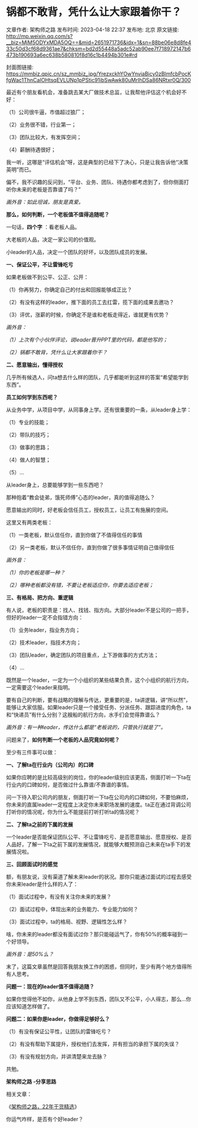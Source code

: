 # 锅都不敢背，凭什么让大家跟着你干？

文章作者: 架构师之路
发布时间: 2023-04-18 22:37
发布地: 北京
原文链接: http://mp.weixin.qq.com/s?__biz=MjM5ODYxMDA5OQ==&mid=2651971736&idx=1&sn=88be06e8d8fe433c50d3cf68d9361ae7&chksm=bd2d55448a5adc52ab90ee7f718972147b6473b190693a6ec638b580810f8d16c1b4494b301e#rd

封面图链接: https://mmbiz.qpic.cn/sz_mmbiz_jpg/YrezxckhYOwYnviaBicy0zBlmfcbPocKfgWac1ThnCaIOHtsqEVLUNp1pPStic91ibSwAwk80uMrIhDSa86NRtxr0Q/300

最近有个朋友看机会，准备跳去某大厂做技术总监，让我帮他评估这个机会好不好：  

（1）公司很牛逼，市值超过狼厂；

（2）业务很不错，行业第一；

（3）团队比较大，有发挥空间；

（4）薪酬待遇很好；

我一听，这哪是“评估机会”呀，这是典型的已经下了决心，只是让我告诉他“决策英明”而已。

偏不，我不识趣的反问到，“平台、业务、团队、待遇你都考虑到了，但你侧面打听你未来的老板是否靠谱了吗？”

 _画外音：如此坦诚，朋友是真爱。_

**那么，如何判断，一个老板值不值得追随呢？**

一句话，**四个字** ：看老板人品。

大老板的人品，决定一家公司的价值观。

小leader的人品，决定一个团队的好坏，以及团队成员的发展。

**一、保证公平，不让雷锋吃亏**

如果老板做不到公平、公正、公开：

（1）你再努力，你确定自己的付出和回报能够成正比？

（2）有没有这样的leader，推下面的员工去扛雷，揽下面的成果去邀功？

（3）评优，涨薪的时候，你确定不是谁和老板走得近，谁就更有优势？

 _画外音：_

 _（1）上次有个小伙伴评论，说leader晋升PPT里的代码，都是他写的；_

 _（2）锅都不敢背，凭什么让大家跟着你干？_

**二、愿意输出，懂得授权**

几乎所有候选人，问ta想去什么样的团队，几乎都能听到这样的答案“希望能学到东西”。

**员工如何学到东西呢？**

从业务中学，从项目中学，从同事身上学。还有很重要的一条，从leader身上学：

（1）专业的技能；

（2）带队的技巧；

（3）做事的思路；

（4）做人的智慧；

（5）…

从leader身上，总要能够学到一些东西吧？

那种抱着“教会徒弟，饿死师傅”心态的leader，真的值得追随么？

愿意输出的同时，好老板会信任员工，授权员工，让员工有施展的空间。

这里又有两类老板：

（1）一类老板，默认信任你，直到你做了不值得信任的事情

（2）另一类老板，默认不信任你，直到你做了很多事情证明自己值得信任

 _画外音：_

 _（1）你的老板是哪一种？_

 _（2）哪种老板都没有错，不要让老板适应你，你要去适应老板；_

**三、有格局、把方向、重逻辑**

有人说，老板的职责是：找人、找钱、指方向。大部分leader不是公司的一把手，但好的leader一定不会指错方向：

（1）业务leader，指业务方向；

（2）技术leader，指技术方向；

（3）团队leader，确定团队的项目重点，上下游做事的方式方法；

（4）…

既然是一个leader，一定为一个小组织的某些结果负责，这个小组织的航行方向，一定需要这个leader来指明。

要有自己的判断，要有战略的理解与传达，更重要的是，ta讲逻辑，讲“所以然”，能够让大家信服。如果leader只是一个接受任务、分派任务、跟踪进度的角色，ta和“快递员”有什么分别？这艘船的航行方向，水手们会觉得靠谱么？

 _画外音：有一种leader，传达什么都是“老板说的，只管执行就是了”。_

问题来了，**如何判断一个老板的人品究竟如何呢？**

至少有三件事可以做：  

  

**一、了解ta在行业内（公司内）的口碑**

如果你应聘的是比较高级别的岗位，你的leader级别应该更高，侧面打听一下ta在行业内的口碑如何，是否做过什么靠谱/不靠谱的事情。

问一下待入职公司内的朋友，侧面打听一下ta在公司内的口碑如何，不要怕麻烦，你未来的直属leader一定程度上决定你未来职场发展的速度。ta正在通过背调公司打听你的情况呢，你为什么不能提前打听打听ta的情况呢？

**二、了解ta之前的下属的发展**

一个leader是否能保证团队公平、不让雷锋吃亏、是否愿意输出、愿意授权、是否人品好，了解一下ta之前下属的发展情况，就能够大概预测自己未来在ta手下的发展情况啦。

**三、回顾面试时的感觉**

额，有朋友说，没有渠道了解未来leader的状况。那你只能通过面试的过程去感受你未来leader是什么样的人了：

（1）面试过程中，有没有关注你未来的发展？

（2）面试过程中，体现出来的业务能力、专业能力如何？

（3）面试过程中，ta的格局、视野、逻辑性怎么样？

啥，你未来的leader都没有面试过你？那只能碰运气了，你有50%的概率碰到一个好领导。

 _画外音：是50%么？_

末了，这篇文章虽然是回答我朋友换工作的困惑，但同时，至少有两个地方值得所有人思考。

**问题一：现在的leader值不值得追随？**

如果你觉得他不如你，从他身上学不到东西，团队又不公平，小人得志，那么...你应该知道怎样做了。

**问题二：如果你是leader，你做得足够好么？**

（1）有没有保证公平性，让团队的雷锋吃亏？

（2）有没有帮助下属提升，授权他们去发挥，并有担当的承担下属的失误？

（3）有没有规划方向，并讲清楚来龙去脉？

共勉。

****架构师之路** -分享思路**

相关文章：

《[架构师之路，22年干货精选](http://mp.weixin.qq.com/s?__biz=MjM5ODYxMDA5OQ==&mid=2651971699&idx=1&sn=4d0730617030c11a263364dc6c5ef9a9&chksm=bd2d55af8a5adcb982abc8790d671bfa0f510343af854fea5939faedbff3d5787b976264b8bf&scene=21#wechat_redirect)》

  

你运气咋样，是否有个好leader？

